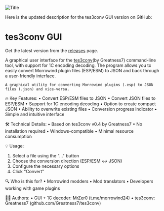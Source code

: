   ![](main.jpg?raw=true "Title")

Here is the updated description for the tes3conv GUI version on GitHub:

# tes3conv GUI

Get the latest version from the [releases]([[https://github.com/MrZer0/tes3conv_gui]) page.

A graphical user interface for the [tes3conv](https://github.com/Greatness7/tes3conv)(by Greatness7) command-line tool, with support for 1C encoding decoding. The program allows you to easily convert Morrowind plugin files (ESP/ESM) to JSON and back through a user-friendly interface.

```
A graphical utility for converting Morrowind plugins (.esp) to JSON files (.json) and vice-versa.
```

🔥 Key Features:
• Convert ESP/ESM files to JSON
• Convert JSON files to ESP/ESM
• Support for 1C encoding decoding
• Option to create compact JSON
• Ability to overwrite existing files
• Conversion progress indicator
• Simple and intuitive interface

🛠 Technical Details:
• Based on tes3conv v0.4 by Greatness7
• No installation required
• Windows-compatible
• Minimal resource consumption

💡 Usage:
1. Select a file using the "..." button
2. Choose the conversion direction (ESP/ESM ↔ JSON)
3. Configure the necessary options
4. Click "Convert"

🔍 Who is this for?
• Morrowind modders
• Mod translators
• Developers working with game plugins

👨‍💻 Authors:
• GUI + 1C decoder: MrZer0 (t.me/morrowind24)
• tes3conv: Greatness7 (github.com/Greatness7/tes3conv)
